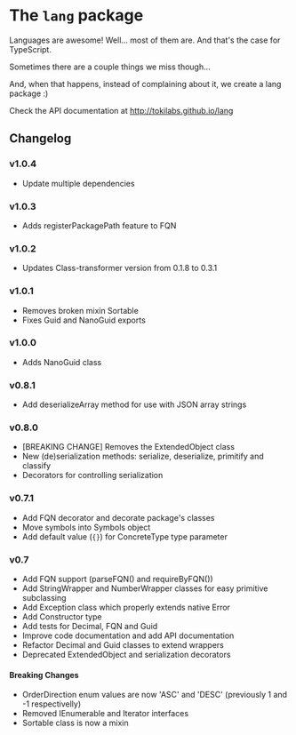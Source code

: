 # The `lang` package

Languages are awesome! Well... most of them are. And that's the case for TypeScript.

Sometimes there are a couple things we miss though...

And, when that happens, instead of complaining about it, we create a lang package :)

Check the API documentation at http://tokilabs.github.io/lang

## Changelog

### v1.0.4

- Update multiple dependencies

### v1.0.3

- Adds registerPackagePath feature to FQN

### v1.0.2

- Updates Class-transformer version from 0.1.8 to 0.3.1

### v1.0.1

- Removes broken mixin Sortable
- Fixes Guid and NanoGuid exports

### v1.0.0

- Adds NanoGuid class

### v0.8.1

- Add deserializeArray method for use with JSON array strings

### v0.8.0

- [BREAKING CHANGE] Removes the ExtendedObject class
- New (de)serialization methods: serialize, deserialize, primitify and classify
- Decorators for controlling serialization

### v0.7.1

- Add FQN decorator and decorate package's classes
- Move symbols into Symbols object
- Add default value (`{}`) for ConcreteType type parameter

### v0.7

- Add FQN support (parseFQN() and requireByFQN())
- Add StringWrapper and NumberWrapper classes for easy primitive subclassing
- Add Exception class which properly extends native Error
- Add Constructor<T> type
- Add tests for Decimal, FQN and Guid
- Improve code documentation and add API documentation
- Refactor Decimal and Guid classes to extend wrappers
- Deprecated ExtendedObject and serialization decorators

#### Breaking Changes

- OrderDirection enum values are now 'ASC' and 'DESC' (previously 1 and -1 respectivelly)
- Removed IEnumerable and Iterator interfaces
- Sortable class is now a mixin
